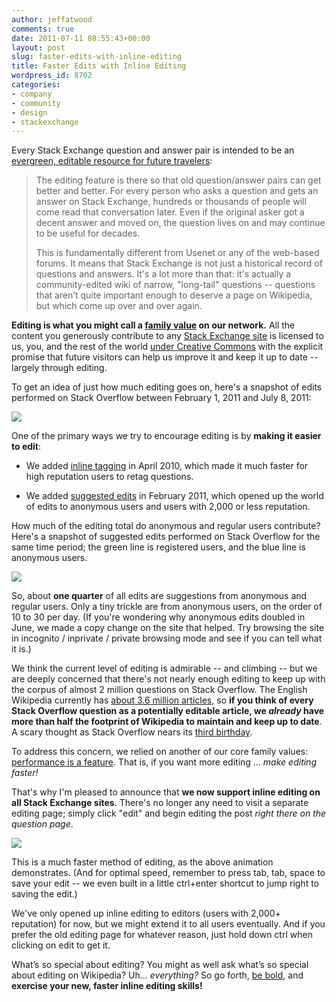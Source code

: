 ```yaml
---
author: jeffatwood
comments: true
date: 2011-07-11 08:55:43+00:00
layout: post
slug: faster-edits-with-inline-editing
title: Faster Edits with Inline Editing
wordpress_id: 8702
categories:
- company
- community
- design
- stackexchange
---
```


Every Stack Exchange question and answer pair is intended to be an [evergreen, editable resource for future travelers](http://blog.stackoverflow.com/2011/01/the-wikipedia-of-long-tail-programming-questions/):



<blockquote>
The editing feature is there so that old question/answer pairs can get better and better. For every person who asks a question and gets an answer on Stack Exchange, hundreds or thousands of people will come read that conversation later. Even if the original asker got a decent answer and moved on, the question lives on and may continue to be useful for decades.

This is fundamentally different from Usenet or any of the web-based forums. It means that Stack Exchange is not just a historical record of questions and answers. It's a lot more than that: it's actually a community-edited wiki of narrow, "long-tail" questions -- questions that aren’t quite important enough to deserve a page on Wikipedia, but which come up over and over again.
</blockquote>



**Editing is what you might call a [family value](http://blog.stackoverflow.com/2009/04/in-defense-of-editing/) on our network.** All the content you generously contribute to any [Stack Exchange site](http://stackexchange.com/sites) is licensed to us, you, and the rest of the world [under Creative Commons](http://blog.stackoverflow.com/2009/06/stack-overflow-creative-commons-data-dump/) with the explicit promise that future visitors can help us improve it and keep it up to date -- largely through editing.

To get an idea of just how much editing goes on, here's a snapshot of edits performed on Stack Overflow between February 1, 2011 and July 8, 2011:

![](/blog/images/wordpress/regular-edits-stack-overflow-feb-july-2011.png)

One of the primary ways we try to encourage editing is by **making it easier to edit**:





  * We added [inline tagging](http://blog.stackoverflow.com/2010/04/new-10k-feature-inline-tagging/) in April 2010, which made it much faster for high reputation users to retag questions.


  * We added [suggested edits](http://blog.stackoverflow.com/2011/02/suggested-edits-and-edit-review/) in February 2011, which opened up the world of edits to anonymous users and users with 2,000 or less reputation.



How much of the editing total do anonymous and regular users contribute? Here's a snapshot of suggested edits performed on Stack Overflow for the same time period; the green line is registered users, and the blue line is anonymous users.

![](/blog/images/wordpress/suggested-edits-stack-overflow-feb-july-2011.png)

So, about **one quarter** of all edits are suggestions from anonymous and regular users. Only a tiny trickle are from anonymous users, on the order of 10 to 30 per day. (If you're wondering why anonymous edits doubled in June, we made a copy change on the site that helped. Try browsing the site in incognito / inprivate / private browsing mode and see if you can tell what it is.)

We think the current level of editing is admirable -- and climbing -- but we are deeply concerned that there's not nearly enough editing to keep up with the corpus of almost 2 million questions on Stack Overflow. The English Wikipedia currently has [about 3.6 million articles](http://meta.wikimedia.org/wiki/List_of_Wikipedias#All_Wikipedias_ordered_by_number_of_articles), so **if you think of every Stack Overflow question as a potentially editable article, we _already_ have more than half the footprint of Wikipedia to maintain and keep up to date**. A scary thought as Stack Overflow nears its [third birthday](http://blog.stackoverflow.com/2009/08/one-year-of-stack-overflow/).

To address this concern, we relied on another of our core family values: [performance is a feature](http://www.codinghorror.com/blog/2011/06/performance-is-a-feature.html). That is, if you want more editing … _make editing faster!_

That's why I'm pleased to announce that **we now support inline editing on all Stack Exchange sites**. There's no longer any need to visit a separate editing page; simply click "edit" and begin editing the post _right there on the question page_.

![](/blog/images/wordpress/stack-exchange-inline-editing.gif)

This is a much faster method of editing, as the above animation demonstrates. (And for optimal speed, remember to press tab, tab, space to save your edit -- we even built in a little ctrl+enter shortcut to jump right to saving the edit.)

We've only opened up inline editing to editors (users with 2,000+ reputation) for now, but we might extend it to all users eventually. And if you prefer the old editing page for whatever reason, just hold down ctrl when clicking on edit to get it.

What’s so special about editing? You might as well ask what’s so special about editing on Wikipedia? Uh... _everything?_ So go forth, [be bold](http://en.wikipedia.org/wiki/Wikipedia:Be_bold), and **exercise your new, faster inline editing skills!**
